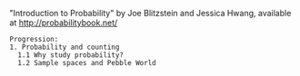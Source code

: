 "Introduction to Probability" by Joe Blitzstein and Jessica Hwang, available at http://probabilitybook.net/

```
Progression:
1. Probability and counting
  1.1 Why study probability?
  1.2 Sample spaces and Pebble World
```
